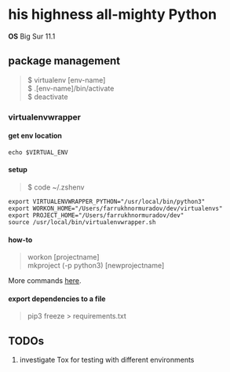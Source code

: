# his highness all-mighty Python

**OS** Big Sur 11.1

## package management

> $ virtualenv [env-name]  
> $ .[env-name]/bin/activate  
> $ deactivate

### virtualenvwrapper

#### get env location

```(shell)
echo $VIRTUAL_ENV
```

#### setup

> $ code ~/.zshenv

```(shell)
export VIRTUALENVWRAPPER_PYTHON="/usr/local/bin/python3"
export WORKON_HOME="/Users/farrukhnormuradov/dev/virtualenvs"
export PROJECT_HOME="/Users/farrukhnormuradov/dev"
source /usr/local/bin/virtualenvwrapper.sh
```

#### how-to

> workon [projectname]  
> mkproject (-p python3) [newprojectname]

More commands [here](https://virtualenvwrapper.readthedocs.io/en/latest/command_ref.html).

#### export dependencies to a file

> pip3 freeze > requirements.txt

## TODOs

1. investigate Tox for testing with different environments

